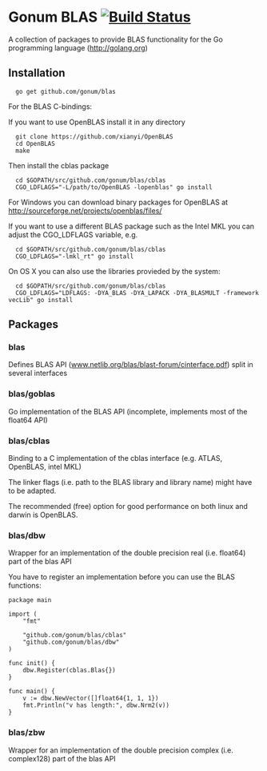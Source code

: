 # Gonum BLAS [![Build Status](https://travis-ci.org/gonum/blas.png?branch=master)](https://travis-ci.org/gonum/blas)

A collection of packages to provide BLAS functionality for the Go programming
language (http://golang.org)

## Installation 

```
  go get github.com/gonum/blas
```

For the BLAS C-bindings:

If you want to use OpenBLAS install it in any directory
```
  git clone https://github.com/xianyi/OpenBLAS
  cd OpenBLAS
  make
```

Then install the cblas package
```
  cd $GOPATH/src/github.com/gonum/blas/cblas
  CGO_LDFLAGS="-L/path/to/OpenBLAS -lopenblas" go install 
```

For Windows you can download binary packages for OpenBLAS at
http://sourceforge.net/projects/openblas/files/

If you want to use a different BLAS package such as the Intel MKL you can adjust the CGO_LDFLAGS variable, e.g.
```
  cd $GOPATH/src/github.com/gonum/blas/cblas
  CGO_LDFLAGS="-lmkl_rt" go install 
```

On OS X you can also use the libraries provieded by the system:
```
  cd $GOPATH/src/github.com/gonum/blas/cblas
  CGO_LDFLAGS="LDFLAGS: -DYA_BLAS -DYA_LAPACK -DYA_BLASMULT -framework vecLib" go install 
```



## Packages

### blas

Defines BLAS API (www.netlib.org/blas/blast-forum/cinterface.pdf) split in several interfaces

### blas/goblas

Go implementation of the BLAS API (incomplete, implements most of the float64 API)

### blas/cblas

Binding to a C implementation of the cblas interface (e.g. ATLAS, OpenBLAS, intel MKL)

The linker flags (i.e. path to the BLAS library and library name) might have to be adapted.

The recommended (free) option for good performance on both linux and darwin is OpenBLAS.

### blas/dbw

Wrapper for an implementation of the double precision real (i.e. float64) part of the blas API

You have to register an implementation before you can use the BLAS functions:

```
package main

import (
	"fmt"

	"github.com/gonum/blas/cblas"
	"github.com/gonum/blas/dbw"
)

func init() {
	dbw.Register(cblas.Blas{})
}

func main() {
	v := dbw.NewVector([]float64{1, 1, 1})
	fmt.Println("v has length:", dbw.Nrm2(v))
}
```

### blas/zbw

Wrapper for an implementation of the double precision complex (i.e. complex128) part of the blas API
